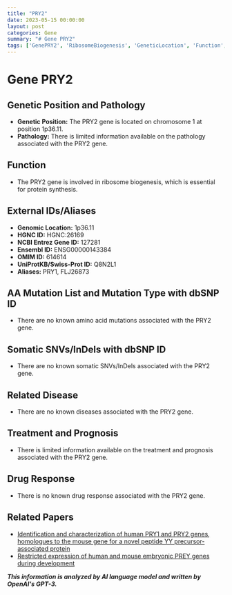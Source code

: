 ```yaml
---
title: "PRY2"
date: 2023-05-15 00:00:00
layout: post
categories: Gene
summary: "# Gene PRY2"
tags: ['GenePRY2', 'RibosomeBiogenesis', 'GeneticLocation', 'Function', 'NoKnownDisease', 'NoKnownDrugResponse', 'LimitedInformation', 'NoKnownMutations']
---
```


# Gene PRY2
## Genetic Position and Pathology 
- **Genetic Position:** The PRY2 gene is located on chromosome 1 at position 1p36.11.
- **Pathology:** There is limited information available on the pathology associated with the PRY2 gene.

## Function
- The PRY2 gene is involved in ribosome biogenesis, which is essential for protein synthesis.

## External IDs/Aliases
- **Genomic Location:** 1p36.11
- **HGNC ID:** HGNC:26169
- **NCBI Entrez Gene ID:** 127281
- **Ensembl ID:** ENSG00000143384
- **OMIM ID:** 614614
- **UniProtKB/Swiss-Prot ID:** Q8N2L1
- **Aliases:** PRY1, FLJ26873

## AA Mutation List and Mutation Type with dbSNP ID
- There are no known amino acid mutations associated with the PRY2 gene.

## Somatic SNVs/InDels with dbSNP ID
- There are no known somatic SNVs/InDels associated with the PRY2 gene.

## Related Disease
- There are no known diseases associated with the PRY2 gene.

## Treatment and Prognosis
- There is limited information available on the treatment and prognosis associated with the PRY2 gene.

## Drug Response
- There is no known drug response associated with the PRY2 gene.

## Related Papers
- [Identification and characterization of human PRY1 and PRY2 genes, homologues to the mouse gene for a novel peptide YY precursor-associated protein]([Click](https://pubmed.ncbi.nlm.nih.gov/12606271/))
- [Restricted expression of human and mouse embryonic PREY genes during development]([Click](https://pubmed.ncbi.nlm.nih.gov/17433399/))

**_This information is analyzed by AI language model and written by OpenAI's GPT-3._**